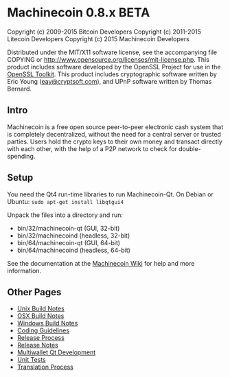 Machinecoin 0.8.x BETA
====================

Copyright (c) 2009-2015 Bitcoin Developers
Copyright (c) 2011-2015 Litecoin Developers
Copyright (c) 2015 Machinecoin Developers

Distributed under the MIT/X11 software license, see the accompanying
file COPYING or http://www.opensource.org/licenses/mit-license.php.
This product includes software developed by the OpenSSL Project for use in the [OpenSSL Toolkit](http://www.openssl.org/). This product includes
cryptographic software written by Eric Young ([eay@cryptsoft.com](mailto:eay@cryptsoft.com)), and UPnP software written by Thomas Bernard.


Intro
---------------------
Machinecoin is a free open source peer-to-peer electronic cash system that is
completely decentralized, without the need for a central server or trusted
parties.  Users hold the crypto keys to their own money and transact directly
with each other, with the help of a P2P network to check for double-spending.


Setup
---------------------
You need the Qt4 run-time libraries to run Machinecoin-Qt. On Debian or Ubuntu:
	`sudo apt-get install libqtgui4`

Unpack the files into a directory and run:

- bin/32/machinecoin-qt (GUI, 32-bit)
- bin/32/machinecoind (headless, 32-bit)
- bin/64/machinecoin-qt (GUI, 64-bit)
- bin/64/machinecoind (headless, 64-bit)

See the documentation at the [Machinecoin Wiki](http://machinecoin.org)
for help and more information.


Other Pages
---------------------
- [Unix Build Notes](build-unix.md)
- [OSX Build Notes](build-osx.md)
- [Windows Build Notes](build-msw.md)
- [Coding Guidelines](coding.md)
- [Release Process](release-process.md)
- [Release Notes](release-notes.md)
- [Multiwallet Qt Development](multiwallet-qt.md)
- [Unit Tests](unit-tests.md)
- [Translation Process](translation_process.md)
